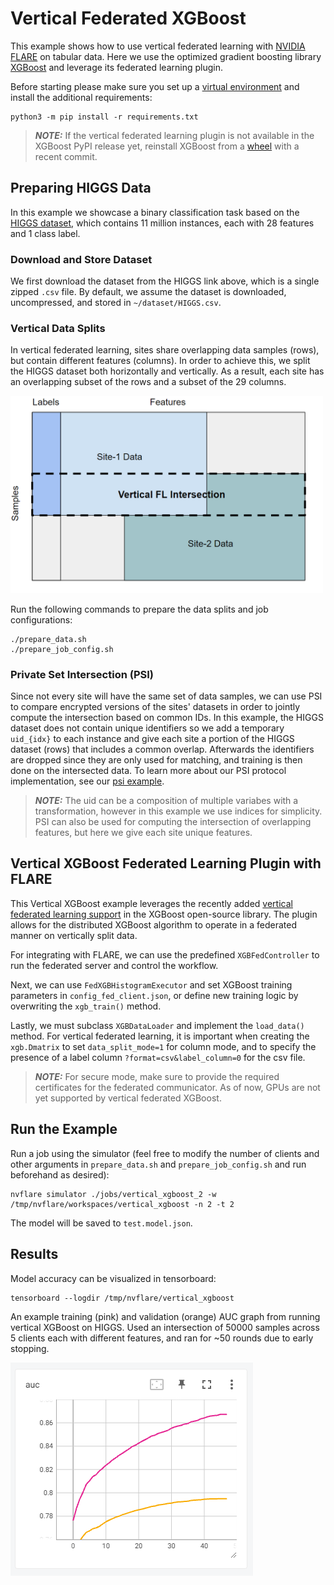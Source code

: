 # Vertical Federated XGBoost
This example shows how to use vertical federated learning with [NVIDIA FLARE](https://nvflare.readthedocs.io/en/main/index.html) on tabular data.
Here we use the optimized gradient boosting library [XGBoost](https://github.com/dmlc/xgboost) and leverage its federated learning plugin.

Before starting please make sure you set up a [virtual environment](../../../README.md#set-up-a-virtual-environment) and install the additional requirements:
```
python3 -m pip install -r requirements.txt
```

> **_NOTE:_** If the vertical federated learning plugin is not available in the XGBoost PyPI release yet, reinstall XGBoost from a [wheel](https://xgboost.readthedocs.io/en/stable/install.html#nightly-build) with a recent commit.

## Preparing HIGGS Data
In this example we showcase a binary classification task based on the [HIGGS dataset](https://archive.ics.uci.edu/dataset/280/higgs), which contains 11 million instances, each with 28 features and 1 class label.

### Download and Store Dataset
We first download the dataset from the HIGGS link above, which is a single zipped `.csv` file.
By default, we assume the dataset is downloaded, uncompressed, and stored in `~/dataset/HIGGS.csv`.

### Vertical Data Splits
In vertical federated learning, sites share overlapping data samples (rows), but contain different features (columns).
In order to achieve this, we split the HIGGS dataset both horizontally and vertically. As a result, each site has an overlapping subset of the rows and a  subset of the 29 columns.

<img src="./figs/vertical_fl.png" alt="vertical fl diagram" width="500"/>

Run the following commands to prepare the data splits and job configurations:
```
./prepare_data.sh
./prepare_job_config.sh
```

### Private Set Intersection (PSI)
Since not every site will have the same set of data samples, we can use PSI to compare encrypted versions of the sites' datasets in order to jointly compute the intersection based on common IDs. In this example, the HIGGS dataset does not contain unique identifiers so we add a temporary `uid_{idx}` to each instance and give each site a portion of the HIGGS dataset (rows) that includes a common overlap. Afterwards the identifiers are dropped since they are only used for matching, and training is then done on the intersected data. To learn more about our PSI protocol implementation, see our [psi example](../psi/README.md).

> **_NOTE:_** The uid can be a composition of multiple variabes with a transformation, however in this example we use indices for simplicity. PSI can also be used for computing the intersection of overlapping features, but here we give each site unique features.

## Vertical XGBoost Federated Learning Plugin with FLARE

This Vertical XGBoost example leverages the recently added [vertical federated learning support](https://github.com/dmlc/xgboost/issues/8424) in the XGBoost open-source library. The plugin allows for the distributed XGBoost algorithm to operate in a federated manner on vertically split data.

For integrating with FLARE, we can use the predefined `XGBFedController` to run the federated server and control the workflow.

Next, we can use `FedXGBHistogramExecutor` and set XGBoost training parameters in `config_fed_client.json`, or define new training logic by overwriting the `xgb_train()` method.

Lastly, we must subclass `XGBDataLoader` and implement the `load_data()` method. For vertical federated learning, it is important when creating the `xgb.Dmatrix` to set `data_split_mode=1` for column mode, and to specify the presence of a label column `?format=csv&label_column=0` for the csv file.

> **_NOTE:_** For secure mode, make sure to provide the required certificates for the federated communicator. As of now, GPUs are not yet supported by vertical federated XGBoost.

## Run the Example
Run a job using the simulator (feel free to modify the number of clients and other arguments in `prepare_data.sh` and `prepare_job_config.sh` and run beforehand as desired):
```
nvflare simulator ./jobs/vertical_xgboost_2 -w /tmp/nvflare/workspaces/vertical_xgboost -n 2 -t 2
```

The model will be saved to `test.model.json`.

## Results
Model accuracy can be visualized in tensorboard:
```
tensorboard --logdir /tmp/nvflare/vertical_xgboost
```

An example training (pink) and validation (orange) AUC graph from running vertical XGBoost on HIGGS.
Used an intersection of 50000 samples across 5 clients each with different features, and ran for ~50 rounds due to early stopping.

![Vertical XGBoost graph](./figs/vertical_xgboost_graph.png)
